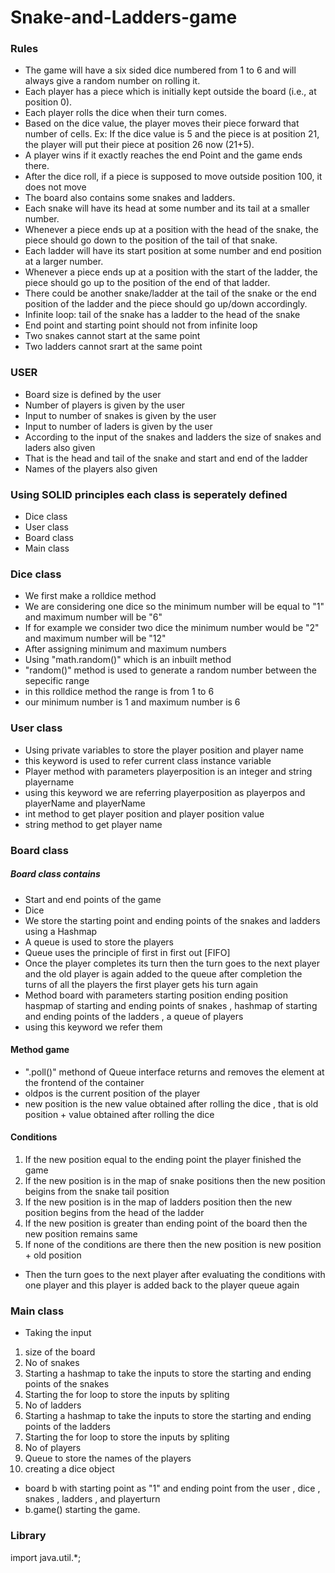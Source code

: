 # Snake-and-Ladders-game

### Rules
+ The game will have a six sided dice numbered from 1 to 6 and will always give a random number on rolling it.
+ Each player has a piece which is initially kept outside the board (i.e., at position 0).
+ Each player rolls the dice when their turn comes.
+ Based on the dice value, the player moves their piece forward that number of cells. Ex: If the dice value is 5 and the piece is at position 21, the player will put their piece at position 26 now (21+5).
+ A player wins if it exactly reaches the end Point and the game ends there.
+ After the dice roll, if a piece is supposed to move outside position 100, it does not move
+ The board also contains some snakes and ladders.
+ Each snake will have its head at some number and its tail at a smaller number.
+ Whenever a piece ends up at a position with the head of the snake, the piece should go down to the position of the tail of that snake.
+ Each ladder will have its start position at some number and end position at a larger number.
+ Whenever a piece ends up at a position with the start of the ladder, the piece should go up to the position of the end of that ladder.
+ There could be another snake/ladder at the tail of the snake or the end position of the ladder and the piece should go up/down accordingly.
+ Infinite loop: tail of the snake has a ladder to the head of the snake
+ End point and starting point should not from infinite loop
+ Two snakes cannot start at the same point
+ Two ladders cannot srart at the same point

### USER
+ Board size is defined by the user
+ Number of players is given by the user
+ Input to number of snakes is given by the user
+ Input to number of laders is given by the user
+ According to the input of the snakes and ladders the size of snakes and laders also given
+ That is the head and tail of the snake and start and end of the ladder
+ Names of the players also given

### Using SOLID principles each class is seperately defined 
 + Dice class
 + User class
 + Board class
 + Main class

### Dice class

+ We first make a rolldice method 
+ We are considering one dice so the minimum number will be equal to "1" and maximum number will be "6"
+ If for example we consider two dice the minimum number would be "2" and maximum number will be "12"
+ After assigning minimum and maximum numbers 
+ Using "math.random()" which is an inbuilt method 
+ "random()" method is used to generate a random number between the sepecific range
+ in this rolldice method the range is from 1 to 6
+ our minimum number is 1 and maximum number is 6

### User class

+ Using private variables to store the player position and player name
+ this keyword is used to refer current class instance variable
+ Player method with parameters playerposition is an integer and string playername
+ using this keyword we are referring playerposition as playerpos and playerName and playerName
+ int method to get player position and player position value 
+ string method to get player name

### Board class

##### Board class contains
 
+ Start and end points of the game
+ Dice
+ We store the starting point and ending points of the snakes and ladders using a Hashmap
+ A queue is used to store the players
+ Queue uses the principle of first in first out [FIFO]
+ Once the player completes its turn then the turn goes to the next player and the old player is again added to the queue after completion the turns of all the players the first player gets his turn again
+ Method board with parameters starting position ending position haspmap of starting and ending points of snakes , hashmap of starting and ending points of the ladders , a queue of players
+ using this keyword we refer them 
#### Method game
+ ".poll()" methond of Queue interface returns and removes the element at the frontend of the container
+ oldpos is the current position of the player
+ new position is the new value obtained after rolling the dice , that is old position + value obtained after rolling the dice

#### Conditions

1. If the new position equal to the ending point the player finished the game
2. If the new position is in the map of snake positions then the new position beigins from the snake tail position
3. If the new position is in the map of ladders position then the new position begins from the head of the ladder
4. If the new position is greater than ending point of the board then the new position remains same
5. If none of the conditions are there then the new position is new position + old position
 
 + Then the turn goes to the next player after evaluating the conditions with one player and this player is added back to the player queue again
 
 ### Main class
 
 + Taking the input 
 1. size of the board
 2. No of snakes
 3. Starting a hashmap to take the inputs to store the starting and ending points of the snakes
 4. Starting the for loop to store the inputs by spliting
 5. No of ladders
 6. Starting a hashmap to take the inputs to store the starting and ending points of the ladders
 7. Starting the for loop to store the inputs by spliting
 8. No of players
 9. Queue to store the names of the players
 10. creating a dice object
 
 + board b with starting point as "1" and ending point from the user , dice , snakes , ladders , and playerturn
 + b.game() starting the game.

### Library
 import java.util.*;
